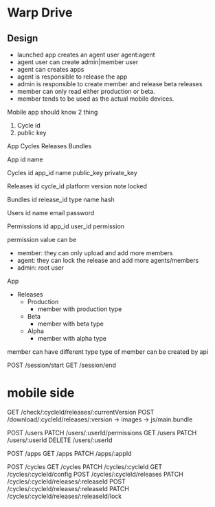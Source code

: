 # Warp Drive

## Design

- launched app creates an agent user agent:agent
- agent user can create admin|member user
- agent can creates apps
- agent is responsible to release the app
- admin is responsible to create member and release beta releases
- member can only read either production or beta.
- member tends to be used as the actual mobile devices.


Mobile app should know 2 thing

  1. Cycle id
  2. public key


App
  Cycles
    Releases
      Bundles

App
  id name

Cycles
  id app_id name public_key private_key

Releases
  id cycle_id platform version note locked

Bundles
  id release_id type name hash

Users
  id name email password

Permissions
  id app_id user_id permission


permission value can be
  - member: they can only upload and add more members
  - agent: they can lock the release and add more agents/members
  - admin: root user

App
  - Releases
    - Production
      - member with production type
    - Beta
      - member with beta type
    - Alpha
      - member with alpha type


member can have different type
type of member can be created by api


POST    /session/start
GET     /session/end


#


# mobile side
GET       /check/:cycleId/releases/:currentVersion
POST      /download/:cycleId/releases/:version
  -> images
  -> js/main.bundle


POST      /users
PATCH     /users/:userId/permissions
GET       /users
PATCH     /users/:userId
DELETE    /users/:userId

POST      /apps
GET       /apps
PATCH     /apps/:appId

POST      /cycles
GET       /cycles
PATCH     /cycles/:cycleId
GET       /cycles/:cycleId/config
POST      /cycles/:cycleId/releases
PATCH     /cycles/:cycleId/releases/:releaseId
POST      /cycles/:cycleId/releases/:releaseId
PATCH     /cycles/:cycleId/releases/:releaseId/lock
